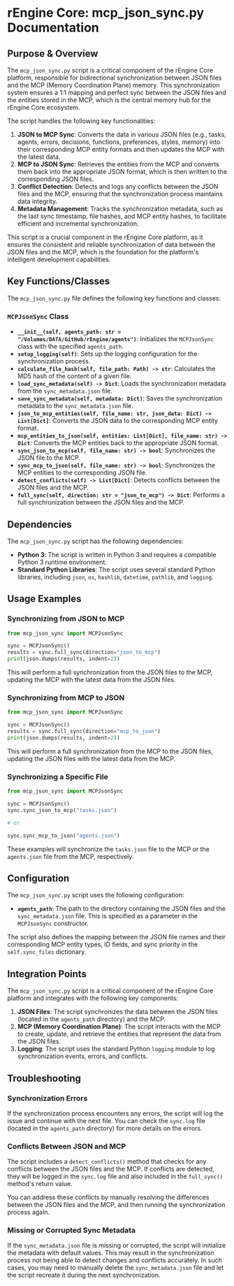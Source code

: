# rEngine Core: mcp_json_sync.py Documentation

## Purpose & Overview

The `mcp_json_sync.py` script is a critical component of the rEngine Core platform, responsible for bidirectional synchronization between JSON files and the MCP (Memory Coordination Plane) memory. This synchronization system ensures a 1:1 mapping and perfect sync between the JSON files and the entities stored in the MCP, which is the central memory hub for the rEngine Core ecosystem.

The script handles the following key functionalities:

1. **JSON to MCP Sync**: Converts the data in various JSON files (e.g., tasks, agents, errors, decisions, functions, preferences, styles, memory) into their corresponding MCP entity formats and then updates the MCP with the latest data.
2. **MCP to JSON Sync**: Retrieves the entities from the MCP and converts them back into the appropriate JSON format, which is then written to the corresponding JSON files.
3. **Conflict Detection**: Detects and logs any conflicts between the JSON files and the MCP, ensuring that the synchronization process maintains data integrity.
4. **Metadata Management**: Tracks the synchronization metadata, such as the last sync timestamp, file hashes, and MCP entity hashes, to facilitate efficient and incremental synchronization.

This script is a crucial component in the rEngine Core platform, as it ensures the consistent and reliable synchronization of data between the JSON files and the MCP, which is the foundation for the platform's intelligent development capabilities.

## Key Functions/Classes

The `mcp_json_sync.py` file defines the following key functions and classes:

### `MCPJsonSync` Class

- **`__init__(self, agents_path: str = "/Volumes/DATA/GitHub/rEngine/agents")`**: Initializes the `MCPJsonSync` class with the specified `agents_path`.
- **`setup_logging(self)`**: Sets up the logging configuration for the synchronization process.
- **`calculate_file_hash(self, file_path: Path) -> str`**: Calculates the MD5 hash of the content of a given file.
- **`load_sync_metadata(self) -> Dict`**: Loads the synchronization metadata from the `sync_metadata.json` file.
- **`save_sync_metadata(self, metadata: Dict)`**: Saves the synchronization metadata to the `sync_metadata.json` file.
- **`json_to_mcp_entities(self, file_name: str, json_data: Dict) -> List[Dict]`**: Converts the JSON data to the corresponding MCP entity format.
- **`mcp_entities_to_json(self, entities: List[Dict], file_name: str) -> Dict`**: Converts the MCP entities back to the appropriate JSON format.
- **`sync_json_to_mcp(self, file_name: str) -> bool`**: Synchronizes the JSON file to the MCP.
- **`sync_mcp_to_json(self, file_name: str) -> bool`**: Synchronizes the MCP entities to the corresponding JSON file.
- **`detect_conflicts(self) -> List[Dict]`**: Detects conflicts between the JSON files and the MCP.
- **`full_sync(self, direction: str = "json_to_mcp") -> Dict`**: Performs a full synchronization between the JSON files and the MCP.

## Dependencies

The `mcp_json_sync.py` script has the following dependencies:

- **Python 3**: The script is written in Python 3 and requires a compatible Python 3 runtime environment.
- **Standard Python Libraries**: The script uses several standard Python libraries, including `json`, `os`, `hashlib`, `datetime`, `pathlib`, and `logging`.

## Usage Examples

### Synchronizing from JSON to MCP

```python
from mcp_json_sync import MCPJsonSync

sync = MCPJsonSync()
results = sync.full_sync(direction="json_to_mcp")
print(json.dumps(results, indent=2))
```

This will perform a full synchronization from the JSON files to the MCP, updating the MCP with the latest data from the JSON files.

### Synchronizing from MCP to JSON

```python
from mcp_json_sync import MCPJsonSync

sync = MCPJsonSync()
results = sync.full_sync(direction="mcp_to_json")
print(json.dumps(results, indent=2))
```

This will perform a full synchronization from the MCP to the JSON files, updating the JSON files with the latest data from the MCP.

### Synchronizing a Specific File

```python
from mcp_json_sync import MCPJsonSync

sync = MCPJsonSync()
sync.sync_json_to_mcp("tasks.json")

# or

sync.sync_mcp_to_json("agents.json")
```

These examples will synchronize the `tasks.json` file to the MCP or the `agents.json` file from the MCP, respectively.

## Configuration

The `mcp_json_sync.py` script uses the following configuration:

- **`agents_path`**: The path to the directory containing the JSON files and the `sync_metadata.json` file. This is specified as a parameter in the `MCPJsonSync` constructor.

The script also defines the mapping between the JSON file names and their corresponding MCP entity types, ID fields, and sync priority in the `self.sync_files` dictionary.

## Integration Points

The `mcp_json_sync.py` script is a critical component of the rEngine Core platform and integrates with the following key components:

1. **JSON Files**: The script synchronizes the data between the JSON files (located in the `agents_path` directory) and the MCP.
2. **MCP (Memory Coordination Plane)**: The script interacts with the MCP to create, update, and retrieve the entities that represent the data from the JSON files.
3. **Logging**: The script uses the standard Python `logging` module to log synchronization events, errors, and conflicts.

## Troubleshooting

### Synchronization Errors

If the synchronization process encounters any errors, the script will log the issue and continue with the next file. You can check the `sync.log` file (located in the `agents_path` directory) for more details on the errors.

### Conflicts Between JSON and MCP

The script includes a `detect_conflicts()` method that checks for any conflicts between the JSON files and the MCP. If conflicts are detected, they will be logged in the `sync.log` file and also included in the `full_sync()` method's return value.

You can address these conflicts by manually resolving the differences between the JSON files and the MCP, and then running the synchronization process again.

### Missing or Corrupted Sync Metadata

If the `sync_metadata.json` file is missing or corrupted, the script will initialize the metadata with default values. This may result in the synchronization process not being able to detect changes and conflicts accurately. In such cases, you may need to manually delete the `sync_metadata.json` file and let the script recreate it during the next synchronization.
